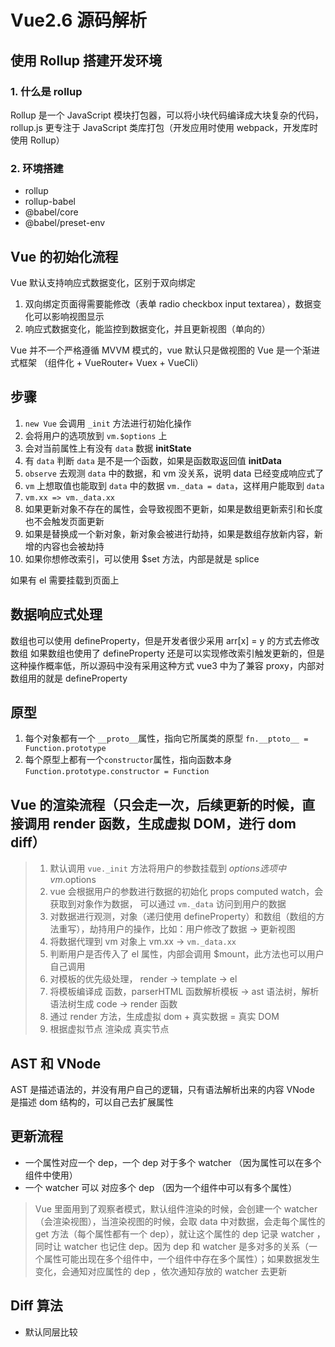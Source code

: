 # Vue2.6 源码解析

## 使用 Rollup 搭建开发环境

### 1. 什么是 rollup

Rollup 是一个 JavaScript 模块打包器，可以将小块代码编译成大块复杂的代码，rollup.js 更专注于 JavaScript 类库打包（开发应用时使用 webpack，开发库时使用 Rollup）

### 2. 环境搭建

- rollup
- rollup-babel
- @babel/core
- @babel/preset-env

## Vue 的初始化流程

Vue 默认支持响应式数据变化，区别于双向绑定

1. 双向绑定页面得需要能修改（表单 radio checkbox input textarea），数据变化可以影响视图显示
2. 响应式数据变化，能监控到数据变化，并且更新视图（单向的）

Vue 并不一个严格遵循 MVVM 模式的，vue 默认只是做视图的
Vue 是一个渐进式框架 （组件化 + VueRouter+ Vuex + VueCli）

## 步骤

1. `new Vue` 会调用 `_init` 方法进行初始化操作
2. 会将用户的选项放到 `vm.$options` 上
3. 会对当前属性上有没有 `data` 数据 **initState**
4. 有 `data` 判断 `data` 是不是一个函数，如果是函数取返回值 **initData**
5. `observe` 去观测 `data` 中的数据，和 vm 没关系，说明 data 已经变成响应式了
6. `vm` 上想取值也能取到 `data` 中的数据 `vm._data = data`，这样用户能取到 `data`
7. `vm.xx => vm._data.xx`
8. 如果更新对象不存在的属性，会导致视图不更新，如果是数组更新索引和长度也不会触发页面更新
9. 如果是替换成一个新对象，新对象会被进行劫持，如果是数组存放新内容，新增的内容也会被劫持
10. 如果你想修改索引，可以使用 $set 方法，内部是就是 splice

如果有 el 需要挂载到页面上

## 数据响应式处理

数组也可以使用 defineProperty，但是开发者很少采用 arr[x] = y 的方式去修改数组
如果数组也使用了 defineProperty 还是可以实现修改索引触发更新的，但是这种操作概率低，所以源码中没有采用这种方式
vue3 中为了兼容 proxy，内部对数组用的就是 defineProperty

## 原型

1. 每个对象都有一个 `__proto__`属性，指向它所属类的原型 `fn.__ptoto__ = Function.prototype`
2. 每个原型上都有一个`constructor`属性，指向函数本身 `Function.prototype.constructor = Function`

## Vue 的渲染流程（只会走一次，后续更新的时候，直接调用 render 函数，生成虚拟 DOM，进行 dom diff）

> 1. 默认调用 `vue._init` 方法将用户的参数挂载到 $options 选项中 vm.$options
> 2. vue 会根据用户的参数进行数据的初始化 props computed watch，会获取到对象作为数据， 可以通过 `vm._data` 访问到用户的数据
> 3. 对数据进行观测，对象（递归使用 defineProperty）和数组（数组的方法重写），劫持用户的操作，比如：用户修改了数据 -> 更新视图
> 4. 将数据代理到 vm 对象上 vm.xx -> `vm._data.xx`
> 5. 判断用户是否传入了 el 属性，内部会调用 $mount，此方法也可以用户自己调用
> 6. 对模板的优先级处理， render -> template -> el
> 7. 将模板编译成 函数，parserHTML 函数解析模板 -> ast 语法树，解析语法树生成 code -> render 函数
> 8. 通过 render 方法，生成虚拟 dom + 真实数据 = 真实 DOM
> 9. 根据虚拟节点 渲染成 真实节点

## AST 和 VNode

AST 是描述语法的，并没有用户自己的逻辑，只有语法解析出来的内容
VNode 是描述 dom 结构的，可以自己去扩展属性

## 更新流程

- 一个属性对应一个 dep，一个 dep 对于多个 watcher （因为属性可以在多个组件中使用）
- 一个 watcher 可以 对应多个 dep （因为一个组件中可以有多个属性）

> Vue 里面用到了观察者模式，默认组件渲染的时候，会创建一个 watcher（会渲染视图），当渲染视图的时候，会取 data 中对数据，会走每个属性的 get 方法（每个属性都有一个 dep），就让这个属性的 dep 记录 watcher ，同时让 watcher 也记住 dep。因为 dep 和 watcher 是多对多的关系（一个属性可能出现在多个组件中，一个组件中存在多个属性）；如果数据发生变化，会通知对应属性的 dep ，依次通知存放的 watcher 去更新

## Diff 算法

- 默认同层比较
